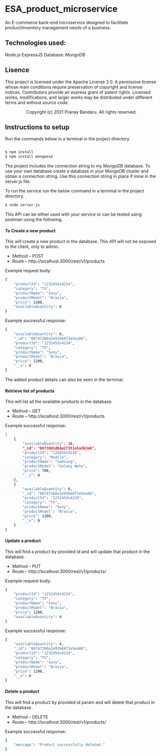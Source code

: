# ESA_product_microservice
 An E-commerce back-end microservice designed to facilitate product/inventory management needs of a business.
 
## Technologies used:
 Node.js
 ExpressJS
 Database: MongoDB
 
## Lisence
 This project is licensed under the Apache License 2.0.
 A permissive license whose main conditions require preservation of copyright and license notices. Contributors provide an express grant of patent rights. Licensed works, modifications, and larger works may be distributed under different terms and without source code.
 <p align="center"> Copyright (c) 2021 Pranay Bandaru. All rights reserved.</p>

## Instructions to setup
Run the commands below in a terminal in the project directory.
```bash

$ npm install
$ npm install mongoose
```
The project includes the connection string to my MongoDB database. To use your own database create a database in your MongoDB cluster and obtain a connection string. 
Use this connection string in place if mine in the server.js file.

To run the service run the below command in a terminal in the project directory.
```bash
$ node server.js
```

This API can be either used with your service or can be tested using postman using the following.

#### To Create a new product
This will create a new product in the database.
This API will not be exposed to the client, only to admin.

- Method – POST
- Route – http://localhost:3000/rest/v1/products

Example request body:
```bash
{
    "productId": "123245ds4234",
    "category": "TV",
    "productName": "Sony",
    "productModel": "Bravia",
    "price": 1200,
    "availableQuantity": 6
}
```

Example successful response:
```bash
{
    "availableQuantity": 6,
    "_id": "607473b0a3e93b68f3e5ea88",
    "productId": "123245ds4234",
    "category": "TV",
    "productName": "Sony",
    "productModel": "Bravia",
    "price": 1200,
    "__v": 0
}
```
The added product details can also be seen in the terminal.

#### Retrieve list of products
This will list all the available products in the database.

- Method – GET
- Route – http://localhost:3000/rest/v1/products

Example successful response:
```bash
[
    {
        "availableQuantity": 10,
        "_id": "60730d1db4e27351a5a3b3ab",
        "productId": "12445dsd234",
        "category": "Modile",
        "productName": "Samsung",
        "productModel": "Galaxy Note",
        "price": 700,
        "__v": 0
    },
    {
        "availableQuantity": 6,
        "_id": "607473b0a3e93b68f3e5ea88",
        "productId": "123245ds4234",
        "category": "TV",
        "productName": "Sony",
        "productModel": "Bravia",
        "price": 1200,
        "__v": 0
    }
]
```

#### Update a product
This will find a product by provided id and will update that product in the database.

- Method – PUT
- Route – http://localhost:3000/rest/v1/products/<product-id>

Example request body:
```bash
{
    "productId": "123245ds4234",
    "category": "TV",
    "productName": "Sony",
    "productModel": "Bravia",
    "price": 1200,
    "availableQuantity": 4
}
```

Example successful response:
```bash
{
    "availableQuantity": 4,
    "_id": "607473b0a3e93b68f3e5ea88",
    "productId": "123245ds4234",
    "category": "TV",
    "productName": "Sony",
    "productModel": "Bravia",
    "price": 1200,
    "__v": 0
}
```

#### Delete a product
This will find a product by provided id param and will delete that product in the database.

- Method – DELETE
- Route – http://localhost:3000/rest/v1/products/<product-id>

Example successful response:
```bash
{
    "message": "Product successfully deleted."
}
```


